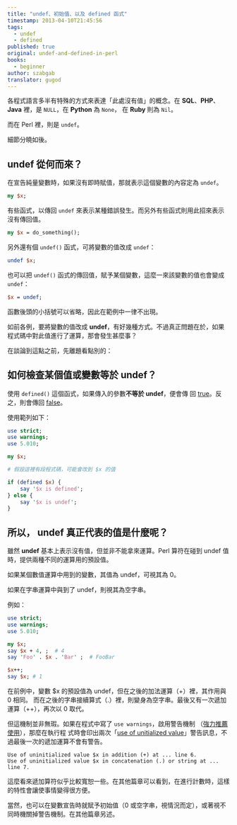 ```yaml
---
title: "undef、初始值、以及 defined 函式"
timestamp: 2013-04-10T21:45:56
tags:
  - undef
  - defined
published: true
original: undef-and-defined-in-perl
books:
  - beginner
author: szabgab
translator: gugod
---
```



各程式語言多半有特殊的方式來表達「此處沒有值」的概念。在 <b>SQL</b>、<b>PHP</b>、
<b>Java</b> 裡，是 `NULL`，在 <b>Python</b> 為 `None`，
在 <b>Ruby</b> 則為 `Nil`。

而在 Perl 裡，則是 `undef`。

細節分曉如後。


## undef 從何而來？

在宣告純量變數時，如果沒有即時賦值，那就表示這個變數的內容定為 `undef`。

```perl
my $x;
```

有些函式，以傳回 `undef` 來表示某種錯誤發生。而另外有些函式則用此招來表示沒有傳回值。

```perl
my $x = do_something();
```

另外還有個 `undef()` 函式，可將變數的值改成 `undef`：

```perl
undef $x;
```

也可以把 `undef()` 函式的傳回值，賦予某個變數，這麼一來該變數的值也會變成 `undef`：

```perl
$x = undef;
```

函數後頭的小括號可以省略，因此在範例中一律不出現。

如前各例，要將變數的值改成 <b>undef</b>，有好幾種方式。不過真正問題在於，如果
程式碼中對此值進行了運算，那會發生甚麼事？

在談論到這點之前，先離題看點別的：

## 如何檢查某個值或變數等於 undef？

使用 `defined()` 這個函式，如果傳入的參數<b>不等於 undef</b>，便會傳
回 [true](/boolean-values-in-perl)。反之，則會傳回 [false](/boolean-values-in-perl)。

使用範列如下：

```perl
use strict;
use warnings;
use 5.010;

my $x;

# 假設這裡有段程式碼，可能會改到 $x 的值

if (defined $x) {
    say '$x is defined';
} else {
    say '$x is undef';
}
```


## 所以， undef 真正代表的值是什麼呢？

雖然 <b>undef</b> 基本上表示沒有值，但並非不能拿來運算。Perl 算符在碰到 undef 值
時，提供兩種不同的運算用的預設值。

如果某個數值運算中用到的變數，其值為 undef，可視其為 0。

如果在字串運算中與到了 undef，則視其為空字串。

例如：

```perl
use strict;
use warnings;
use 5.010;

my $x;
say $x + 4, ;  # 4
say 'Foo' . $x . 'Bar' ;  # FooBar

$x++;
say $x; # 1
```

在前例中，變數 $x 的預設值為 undef，但在之後的加法運算（+）裡，其作用與 0 相同。
而在之後的字串接續算式（.）裡，則變身為空字串。最後又有一次遞加運算（++），再次以 0 取代。

但這機制並非無瑕。如果在程式中寫了 `use warnings`，啟用警告機制
（[強力推薦使用](https://perlmaven.com/installing-perl-and-getting-started)），那麼在執行程
式時會印出兩次「<a href="https://perlmaven.com/use-of-uninitialized-value">use of unitialized
value</a>」警告訊息，不過最後一次的遞加運算不會有警告。

```
Use of uninitialized value $x in addition (+) at ... line 6.
Use of uninitialized value $x in concatenation (.) or string at ... line 7.
```

這麼看來遞加算符似乎比較寬恕一些。在其他篇章可以看到，在進行計數時，這樣的特性會讓使事情變得很方便。

當然，也可以在變數宣告時就賦予初始值（0 或空字串，視情況而定），或著視不同時機關掉警告機制。在其他篇章另述。
